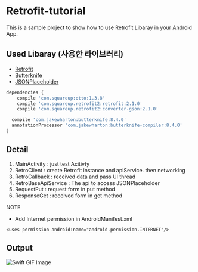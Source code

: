 # Retrofit-tutorial

This is a sample project to show how to use Retrofit Libaray in your Android App.

## Used Libaray (사용한 라이브러리)

- [Retrofit](https://square.github.io/retrofit)
- [Butterknife](http://jakewharton.github.io/butterknife)
- [JSONPlaceholder](http://jsonplaceholder.typicode.com)

```groovy
dependencies {
    compile 'com.squareup:otto:1.3.8'
    compile 'com.squareup.retrofit2:retrofit:2.1.0'
    compile 'com.squareup.retrofit2:converter-gson:2.1.0'

  compile 'com.jakewharton:butterknife:8.4.0'
  annotationProcessor 'com.jakewharton:butterknife-compiler:8.4.0'
}
```

## Detail

1. MainActivity : just test Acitivty
2. RetroClient : create Retrofit instance and apiService. then networking 
3. RetroCallback : received data and pass UI thread
4. RetroBaseApiService : The api to access JSONPlaceholder
5. RequestPut : request form in put method
6. ResponseGet : received form in get method

NOTE
- Add Internet permission in AndroidManifest.xml
```
<uses-permission android:name="android.permission.INTERNET"/>
```

## Output
![Swift GIF Image](http://i.imgur.com/y6jHCsX.gif)
